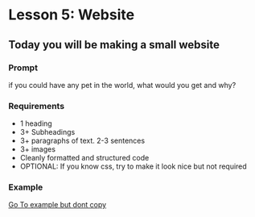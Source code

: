 # Lesson 5: Website

## Today you will be making a small website

### Prompt

if you could have any pet in the world, what would you get and why?

### Requirements

- 1 heading
- 3+ Subheadings
- 3+ paragraphs of text. 2-3 sentences
- 3+ images
- Cleanly formatted and structured code
- OPTIONAL: If you know css, try to make it look nice but not required

### Example

[Go To example but dont copy](https://warninn.github.io/examples/l5.html)